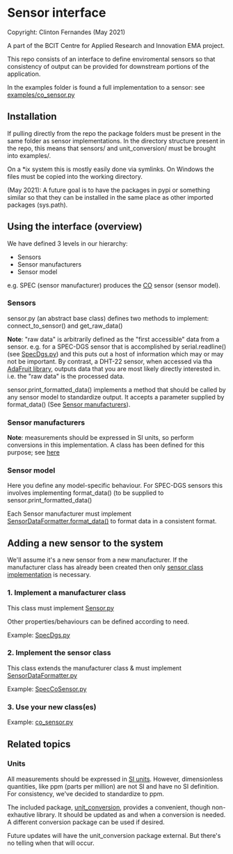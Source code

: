 # Sensor interface
Copyright: Clinton Fernandes (May 2021)


A part of the BCIT Centre for Applied Research and Innovation EMA project.

This repo consists of an interface to define enviromental sensors so that consistency of output can be provided for downstream portions of the application.

In the examples folder is found a full implementation to a sensor: see [examples/co_sensor.py](./examples/co_sensor.py)

## Installation

If pulling directly from the repo the package folders must be present in the same folder as sensor implementations.
In the directory structure present in the repo, this means that sensors/ and unit_conversion/ must be brought into examples/.

On a *ix system this is mostly easily done via symlinks. On Windows the files must be copied into the working directory.

(May 2021): A future goal is to have the packages in pypi or something similar so that they can be installed in the same place as other imported packages (sys.path).

## Using the interface (overview)

We have defined 3 levels in our hierarchy:
* Sensors
* Sensor manufacturers
* Sensor model

e.g. SPEC (sensor manufacturer) produces the [CO](https://www.digikey.ca/en/products/detail/spec-sensors-llc/968-034/6676880) sensor (sensor model).

### Sensors

sensor.py (an abstract base class) defines two methods to implement: connect_to_sensor() and get_raw_data()

**Note**: "raw data" is arbitrarily defined as the "first accessible" data from a sensor.
e.g. for a SPEC-DGS sensor that is accomplished by serial.readline() (see [SpecDgs.py](sensors/SpecDgs.py)) and this puts out a host of information which may or may not be important.
By contrast, a DHT-22 sensor, when accessed via tha [AdaFruit library](https://pypi.org/project/adafruit-io/ "Adafuit python library"), outputs data that you are most likely directly interested in. i.e. the "raw data" is the processed data.

sensor.print_formatted_data() implements a method that should be called by any sensor model to standardize output. It accepts a parameter supplied by format_data() (See [Sensor manufacturers](#sensor-manufacturers)).

### Sensor manufacturers

**Note**: measurements should be expressed in SI units, so perform conversions in this implementation.
A class has been defined for this purpose; see [here](#units)

### Sensor model

Here you define any model-specific behaviour. For SPEC-DGS sensors this involves implementing format_data() (to be supplied to sensor.print_formatted_data()

Each Sensor manufacturer must implement [SensorDataFormatter.format_data()](sensors/SensorDataFormatter.py) to format data in a consistent format.


## Adding a new sensor to the system

We'll assume it's a new sensor from a new manufacturer.
If the manufacturer class has already been created then only [sensor class implementation](#2-implement-the-sensor-class) is necessary.

### 1. Implement a manufacturer class

This class must implement [Sensor.py](sensors/Sensor.py) 

Other properties/behaviours can be defined according to need.

Example: [SpecDgs.py](sensors/SpecDgs.py)

### 2. Implement the sensor class

This class extends the manufacturer class & must implement [SensorDataFormatter.py](sensors/SensorDataFormatter.py)

Example: [SpecCoSensor.py](sensors/SpecCoSensor.py)


### 3. Use your new class(es)

Example: [co_sensor.py](./examples/co_sensor.py)

## Related topics

### Units

All measurements should be expressed in [SI units](https://en.wikipedia.org/wiki/International_System_of_Units). However, dimensionless quantities, like ppm (parts per million) are not SI and have no SI definition. For consistency, we've decided to standardize to ppm.

The included package, [unit_conversion](./unit_conversion), provides a convenient, though non-exhautive library. It should be updated as and when a conversion is needed. A different conversion package can be used if desired.

Future updates will have the unit_conversion package external. But there's no telling when that will occur.
